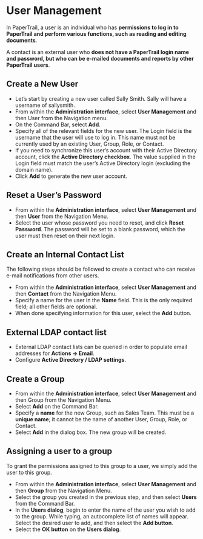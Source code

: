 # User Management

In PaperTrail, a user is an individual who has **permissions to log in to PaperTrail and perform various functions, such as reading and editing documents**. 

A contact is an external user who **does not have a PaperTrail login name and password, but who can be e-mailed documents and reports by other PaperTrail users**.

## Create a New User

*  Let’s start by creating a new user called Sally Smith. Sally will have a username of sallysmith.  
*  From within the **Administration interface**, select **User Management** and then User from the Navigation menu.  
*  On the Command Bar, select **Add**.  
*  Specify all of the relevant fields for the new user. The Login field is the username that the user will use to log in. This name must not be currently used by an existing User, Group, Role, or Contact.  
*  If you need to synchronize this user’s account with their Active Directory account, click the **Active Directory checkbox**. The value supplied in the Login field must match the user’s Active Directory login (excluding the domain name).  
*  Click **Add** to generate the new user account.  

## Reset a User’s Password

*  From within the **Administration interface**, select **User Management** and then **User** from the Navigation Menu.  
*  Select the user whose password you need to reset, and click **Reset Password**. The password will be set to a blank password, which the user must then reset on their next login.  

## Create an Internal Contact List

The following steps should be followed to create a contact who can receive e-mail notifications from other users.  

*  From within the __Administration interface__, select __User Management__ and then  __Contact__ from the Navigation Menu.  
*  Specify a name for the user in the __Name__ field. This is the only required field; all other fields are optional.   
*  When done specifying information for this user, select the __Add__ button.  

## External LDAP contact list

*  External LDAP contact lists can be queried in order to populate email addresses for **Actions → Email**.  
*  Configure **Active Directory / LDAP settings**.  

## Create a Group

*  From within the **Administration interface**, select **User Management** and then Group from the Navigation Menu.  
*  Select **Add** on the Command Bar.  
*  Specify a **name** for the new Group, such as Sales Team. This must be a **unique name**; it cannot be the name of another User, Group, Role, or Contact.  
*  Select **Add** in the dialog box. The new group will be created.  

## Assigning a user to a group

To grant the permissions assigned to this group to a user, we simply add the user to this group.

-  From within the **Administration interface**, select **User Management** and then **Group** from the Navigation Menu.  
-  Select the group you created in the previous step, and then select **Users** from the Command Bar.  
-  In the **Users dialog**, begin to enter the name of the user you wish to add to the group. While typing, an autocomplete list of names will appear. Select the desired user to add, and then select the **Add button**.  
-  Select the **OK button** on the **Users dialog**.  
